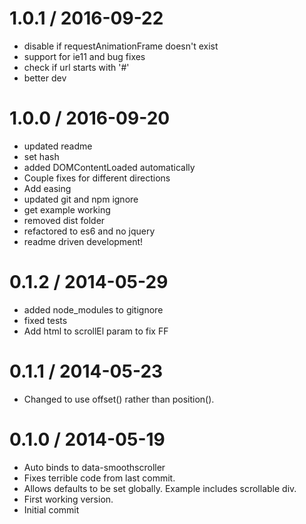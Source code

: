 
1.0.1 / 2016-09-22
==================

  * disable if requestAnimationFrame doesn't exist
  * support for ie11 and bug fixes
  * check if url starts with '#'
  * better dev

1.0.0 / 2016-09-20
==================

  * updated readme
  * set hash
  * added DOMContentLoaded automatically
  * Couple fixes for different directions
  * Add easing
  * updated git and npm ignore
  * get example working
  * removed dist folder
  * refactored to es6 and no jquery
  * readme driven development!

0.1.2 / 2014-05-29 
==================

  * added node_modules to gitignore
  * fixed tests
  * Add html to scrollEl param to fix FF

0.1.1 / 2014-05-23
==================

 * Changed to use offset() rather than position().

0.1.0 / 2014-05-19
==================

 * Auto binds to data-smoothscroller
 * Fixes terrible code from last commit.
 * Allows defaults to be set globally. Example includes scrollable div.
 * First working version.
 * Initial commit
